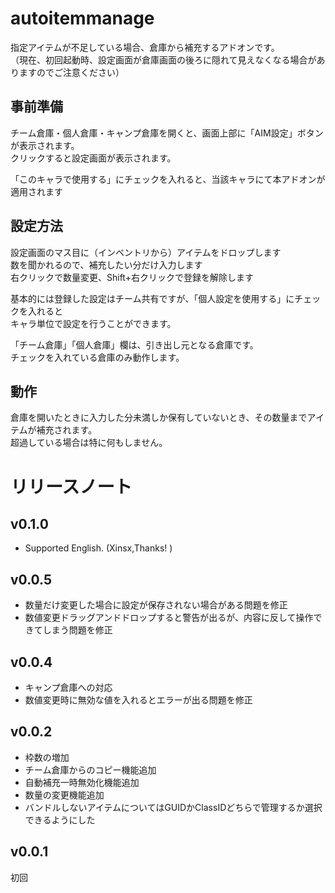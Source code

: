 # autoitemmanage
指定アイテムが不足している場合、倉庫から補充するアドオンです。    
（現在、初回起動時、設定画面が倉庫画面の後ろに隠れて見えなくなる場合がありますのでご注意ください）    
## 事前準備
チーム倉庫・個人倉庫・キャンプ倉庫を開くと、画面上部に「AIM設定」ボタンが表示されます。  
クリックすると設定画面が表示されます。  

「このキャラで使用する」にチェックを入れると、当該キャラにて本アドオンが適用されます

## 設定方法
設定画面のマス目に（インベントリから）アイテムをドロップします  
数を聞かれるので、補充したい分だけ入力します  
右クリックで数量変更、Shift+右クリックで登録を解除します  

基本的には登録した設定はチーム共有ですが、「個人設定を使用する」にチェックを入れると  
キャラ単位で設定を行うことができます。

「チーム倉庫」「個人倉庫」欄は、引き出し元となる倉庫です。  
チェックを入れている倉庫のみ動作します。
## 動作
倉庫を開いたときに入力した分未満しか保有していないとき、その数量までアイテムが補充されます。  
超過している場合は特に何もしません。

# リリースノート
## v0.1.0
* Supported English. (Xinsx,Thanks! )

## v0.0.5
* 数量だけ変更した場合に設定が保存されない場合がある問題を修正
* 数値変更ドラッグアンドドロップすると警告が出るが、内容に反して操作できてしまう問題を修正

## v0.0.4
* キャンプ倉庫への対応
* 数値変更時に無効な値を入れるとエラーが出る問題を修正

## v0.0.2
* 枠数の増加
* チーム倉庫からのコピー機能追加
* 自動補充一時無効化機能追加
* 数量の変更機能追加
* バンドルしないアイテムについてはGUIDかClassIDどちらで管理するか選択できるようにした

## v0.0.1
初回
